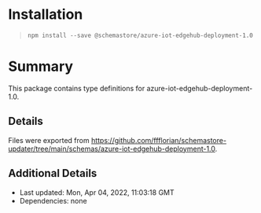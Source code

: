 # Installation
> `npm install --save @schemastore/azure-iot-edgehub-deployment-1.0`

# Summary
This package contains type definitions for azure-iot-edgehub-deployment-1.0.

## Details
Files were exported from https://github.com/ffflorian/schemastore-updater/tree/main/schemas/azure-iot-edgehub-deployment-1.0.

## Additional Details
* Last updated: Mon, Apr 04, 2022, 11:03:18 GMT
* Dependencies: none
